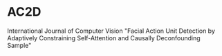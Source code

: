 # AC2D
International Journal of Computer Vision "Facial Action Unit Detection by Adaptively Constraining Self-Attention and Causally Deconfounding Sample"
